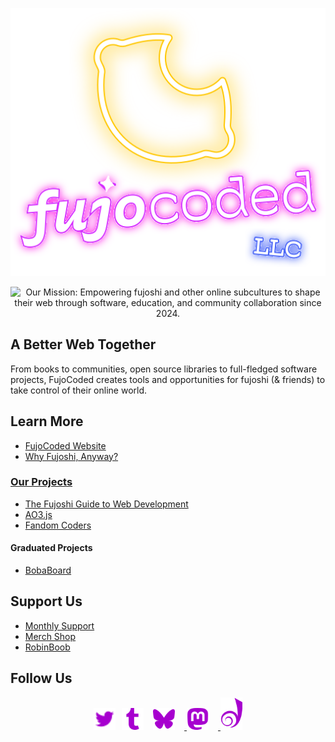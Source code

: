 <p align="center"><img src="https://raw.githubusercontent.com/FujoWebDev/.github/main/profile/images/logo.svg" /></p>

<p align="center"><img src="https://readme-typing-svg.demolab.com?font=Fira+Code&size=18&duration=4500&color=A700CF&center=true&vCenter=true&multiline=true&width=525&height=110&lines=Our+Mission%3A;Empowering+fujoshi+and+other+online+subcultures+;to+shape+their+web+through+software%2C+education%2C+;and+community+collaboration%2C+since+2024." alt="Our Mission: Empowering fujoshi and other online subcultures to shape their web through software, education, and community collaboration since 2024." /></p>

## A Better Web Together

From books to communities, open source libraries to full-fledged software
projects, FujoCoded creates tools and opportunities for fujoshi (& friends) to
take control of their online world.

## Learn More

- [FujoCoded Website](https://fujocoded.com/)
- [Why Fujoshi, Anyway?](https://fujocoded.com/fujoshi)

### [Our Projects](https://fujocoded.com/projects)

- [The Fujoshi Guide to Web Development](https://www.fujoweb.dev/)
- [AO3.js](https://github.com/FujoWebDev/AO3.js)
- [Fandom Coders](https://fancoders.com)

#### Graduated Projects

- [BobaBoard](https://github.com/bobaboard)

## Support Us

- [Monthly Support](https://fujocoded.com/support)
- [Merch Shop](https://store.fujocoded.com/)
- [RobinBoob](https://www.robinboob.com/)

## Follow Us

<p align="center"><a href="https://twitter.com/fujoc0ded"><img width="35" style="padding-right: 10px;" src="https://raw.githubusercontent.com/FujoWebDev/.github/main/profile/images/twitter.svg" /></a><a style="padding-right: 15px;" href="https://www.tumblr.com/fujocoded"><img width="35" src="https://raw.githubusercontent.com/FujoWebDev/.github/main/profile/images/tumblr.svg" /></a><a href="https://bsky.app/profile/fujocoded.bsky.social"><img width="35" style="padding-right:15px;" src="https://raw.githubusercontent.com/FujoWebDev/.github/main/profile/images/bluesky.svg" /></a><a href="https://blorbo.social/@fujocoded"> <img width="35" style="padding-right: 15px;" src="https://raw.githubusercontent.com/FujoWebDev/.github/main/profile/images/mastodon.svg" /></a><a href="https://fujocoded.dreamwidth.org/"> <img width="35" src="https://raw.githubusercontent.com/FujoWebDev/.github/main/profile/images/dreamwidth.svg" /></a></p>
